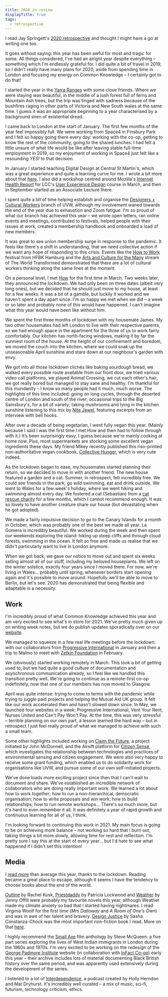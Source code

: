 ```yaml
---
title: 2020 in review
displayTitle: true
tags:
  - retrospective
---
```


I read Jay Springett's [2020 retrospective](https://www.thejaymo.net/2021/01/01/2020/) and thought I might have a go at writing one too.

<!-- more -->

It goes without saying: this year has been awful for most and tragic for some. All things considered, I've had an alright year despite everything – something which I'm endlessly grateful for. I did quite a bit of travel in 2019, so I didn't really have many plans for 2020, aside from spending time in London and focusing my energy on Common Knowledge – I certainly got to do that!

I started the year in the [Yarra Ranges](https://en.wikipedia.org/wiki/Yarra_Ranges_National_Park) with some close friends. Where we were staying was beautiful, in the middle of a lush forest full of ferns and Mountain Ash trees, but the trip was tinged with sadness because of the bushfires raging in other parts of Victoria and New South wales at the same time. I guess it was an appropriate beginning to a year characterised by a background siren of existential dread.

I came back to London at the start of January. The first few months of the year feel impossibly full. We were working from Space4 in Finsbury Park and I felt so happy going there every day: working with the co-op, getting to know the rest of the community, going to the shared lunches. I had felt a little unsure of what life would be like after leaving stable full-time employment in 2019, so my enjoyment of working in Space4 just felt like a resounding *YES!* to that decision.

In January I started teaching Digital Design at Central St Martin's, which was a great experience and quite a learning curve for me. I wrote a bit more about that [here](https://gemmacope.land/writing/teaching-digital/). I also did a workshop centred around Mozilla's [Internet Health Report](https://foundation.mozilla.org/en/insights/internet-health-report/) for LCC's [User Experience Design](https://www.arts.ac.uk/subjects/animation-interactive-film-and-sound/undergraduate/ba-hons-user-experience-design-lcc#course-summary) course in March, and then in September started as an Associate Lecture there.

I spent quite a bit of time helping establish and organise the [Designers + Cultural Workers](https://www.uvwunion.org.uk/en/sectors/designers-cultural-workers/) branch of UVW, although my involvement waned towards the end of the year due to exhaustion and Zoom fatigue. I'm so proud of what our branch has achieved this year – we wrote open letters, ran online events and meetings, contributed to festivals, helped people with their issues at work, created a membership handbook and onboarded a load of new members.

It was great to see union membership surge in response to the pandemic. It feels like there's a shift in understanding, that we need collective action if we want any hope of responding to this crisis. Events like the [How to Work](https://www.instagram.com/howtowork.festival/) festival from HFBK Hamburg and the [Arts and Culture for the Many](https://theworldtransformed.org/twt20/arts-culture-many/) stream of The World Transformed demonstrated that there are a lot of cultural workers thinking along the same lines at the moment.

On a personal level, I met [How](https://www.melnycz.uk/) for the first time in March. Two weeks later, they announced the lockdown. We had only been on three dates (albeit very long ones), but we decided that he should just move to my house, at least for a few weeks. It was a bit of a gamble, but luckily it worked and we haven't spent a day apart since. I'm so happy we met when we did – a week or so later and probably none of this would have happened. I can't imagine what this year would have been like without him.

We spent the first three months of lockdown with my housemate James. My two other housemates had left London to live with their respective parents, so we had enough space in the apartment for the three of us to work fairly comfortably. Our kitchen has north-facing windows, making it by far the sunniest room of the house. At the height of our confinement and boredom, we moved the couch into the kitchen, where we could soak up the unseasonable April sunshine and stare down at our neighbour's garden with envy.

We got into all those lockdown clichés like baking sourdough bread, we walked every possible route available from our front door, we tried various video call platforms, we played Animal Crossing, we cut each other's hair, we got really bored but managed to stay sane and healthy. I'm thankful for this mundanity – I know so many people had it much, much worse. The highlights of this time included: going on long cycles, through the deserted centre of London and south of the river; occasional trips to the Big Sainsbury's, for a bit of variety; taking mushrooms and lying in the kitchen sunshine listening to this mix by [Nite Jewel](https://www.nts.live/shows/nitejewel/episodes/nite-jewel-14th-may-2020), featuring excerpts from an interview with bell hooks.

After over a decade of being vegetarian, I went fully vegan this year. (Mainly because I said I was the first time I met How and then had to follow through with it.) It’s been surprisingly easy, I guess because we're mainly cooking at home now. Plus, most supermarkets are stocking some excellent vegan ingredients these days. My friend Mikey recently published this riso-printed non-authoritative vegan cookbook, [Collective Hunger](https://www.instagram.com/p/CI7_KCqlAWp/), which is very cute indeed.

As the lockdown began to ease, my housemates started planning their return, so we decided to move in with another friend. The new house featured a garden and a cat. Summer, in retrospect, felt incredibly free. We could see friends in the park, go wild swimming, eat and drink outside. We went to Wales for a few week's holiday, where we went hiking and swimming almost every day. We fostered a cat (Sebastian) from a [cat rescue charity](https://www.london-inner-city-kitties.org/) for a few months, which I cannot recommend enough. It was so lovely to have another creature share our house (but devastating when he got adopted).

We made a fairly impulsive decision to go to the Canary Islands for a month in October, which was probably one of the best we made all year. La Gomera is incredibly beautiful. We worked during the week and then spent our weekends exploring the island: hiking up steep cliffs and through cloud forests, swimming in the ocean. It felt so free and made us realise that we didn't particularly want to live in London anymore.

When we got back, we gave our notice to move out and spent six weeks selling almost all of our stuff, including my beloved houseplants. We left on the winter solstice, exactly four years since I moved there. For now, we're living in Wales… probably until spring, whenever borders start opening again and it's possible to move around. Hopefully we'll be able to move to Berlin, but let's see. 2020 has demonstrated that being flexible and adaptable is a necessity.

## Work

I'm incredibly proud of what Common Knowledge achieved this year and am very excited to see what's in store for 2021. We've pretty much given up on writing week notes, but we do publish updates sporadically over on our [website](https://commonknowledge.coop/writing).

We managed to squeeze in a few real life meetings before the lockdown: with our collaborators from [Progressive International](http://progressive.international/) in January and then a trip to Malmo to meet with [Zetkin Foundation](https://zetkin.org/en/) in February.

We (obviously) started working remotely in March. This took a bit of getting used to, but we had quite a good culture of documentation and asynchronous communication already, so I feel like we handled this transition pretty well. We're going to continue as a remote-first co-op indefinitely, now that one of our members has now moved to Glasgow.

April was quite intense: trying to come to terms with the pandemic while trying to juggle paid projects and helping the Mutual Aid UK group. It felt like our work accelerated then and hasn't slowed down since. In May, we launched four websites in a week: Progressive International, Vent Your Rent, Nurses United and Can't Pay Won't Pay. At the time, this was very stressful – terrible planning on our own part, a lesson learned the hard way – but in retrospect I just feel really proud of what we managed to achieve with such a small team. 

Some other highlights included working on [Claim the Future](https://claimthefuture.today/), a project initiated by John McDonnell, and the Airsift platform for [Citizen Sense](https://citizensense.net/), which investigates the relationship between technologies and practices of environmental sensing and citizen engagement. We were also very happy to receive some grant funding, which enabled us to do solidarity work for organisations like UVW, and pursue some of our own self-initiated projects.

We've done loads more exciting project since then that I can't wait to document and share. We've established an incredible network of collaborators who are doing really important work. We learned a lot about how to work together; how to run a non-hierarchical, democratic organisation; how to write proposals and win work; how to build relationships; how to run remote workshops… There's so much more, but it's hard to even remember it all. It was definitely a year of rapid growth and continuous learning for all of us, I think.

I'm looking forward to continuing this work in 2021. My main focus is going to be on achieving more balance – not working so hard that I burn out, taking things a bit more slowly, allowing time for rest and reflection. I'm pretty sure I say this at the start of every year… but I'd hate to see what happened if I didn't set this intention!

## Media

I [read more](https://www.are.na/gemma-copeland/books-read-in-2020-mad9pcjx7mq) than average this year, thanks to the lockdown. Reading became a great place to escape, although it seems I have the tendency to choose books about the end of the world. 

[Outline](https://en.wikipedia.org/wiki/Outline_(novel)) by Rachel Kusk, [Priestdaddy](https://en.wikipedia.org/wiki/Priestdaddy) by Patricia Lockwood and [Weather](https://www.theguardian.com/books/2020/feb/13/weather-by-jenny-offill-review) by Jenny Offill were probably my favourite novels this year, although Weather made my climate anxiety so bad that I started having nightmares. I read Virginia Woolf for the first time (*Mrs Dalloway* and *A Room of One's Own*) and was in awe of her talent and bravery. [Design Justice](https://mitpress.mit.edu/books/design-justice) by Sasha Constanza-Chock was the most important non-fiction book I read. More on that [here](https://gemmacope.land/writing/design-justice/).

I highly recommend the [Small Axe](https://en.wikipedia.org/wiki/Small_Axe_(anthology)) film anthology by Steve McQueen: a five part series exploring the lives of West Indian immigrants in London during the 1960s and 1970s. I'm very excited to be working on the redesign of the [George Padmore Institute](https://www.georgepadmoreinstitute.org/) website (in collaboration with [InFact Co-op](https://www.infactcoop.com/)) early this year – their archive includes lots of material documenting Black British history over the same period, and was apparently used extensively during the development of the series. 

I listened to a lot of [Interdependence](https://www.patreon.com/interdependence/), a podcast created by Holly Herndon and Mat Dryhurst. It's incredibly well curated – a mix of music, sci-fi, futurism, technology criticism, ethics.